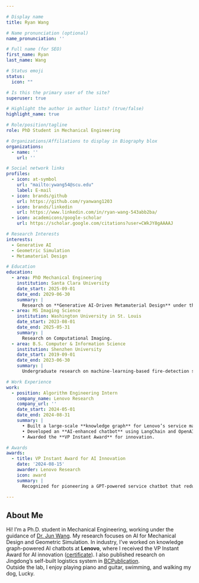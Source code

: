 ```yaml
---

# Display name
title: Ryan Wang

# Name pronunciation (optional)
name_pronunciation: ''

# Full name (for SEO)
first_name: Ryan
last_name: Wang

# Status emoji
status:
  icon: ""

# Is this the primary user of the site?
superuser: true

# Highlight the author in author lists? (true/false)
highlight_name: true

# Role/position/tagline
role: PhD Student in Mechanical Engineering

# Organizations/Affiliations to display in Biography blox
organizations:
  - name: ''
    url: ''

# Social network links
profiles:
  - icon: at-symbol
    url: "mailto:ywang54@scu.edu"
    label: E‑mail
  - icon: brands/github
    url: https://github.com/ryanwang1203
  - icon: brands/linkedin
    url: https://www.linkedin.com/in/ryan-wang-543abb2ba/
  - icon: academicons/google-scholar
    url: https://scholar.google.com/citations?user=CWkJY8gAAAAJ

# Research Interests
interests:
  - Generative AI
  - Geometric Simulation
  - Metamaterial Design

# Education
education:
  - area: PhD Mechanical Engineering
    institution: Santa Clara University
    date_start: 2025-09-01
    date_end: 2029-06-30
    summary: |
      Research on **Generative AI‑Driven Metamaterial Design** under the supervision of [Dr. Jun Wang](https://www.scu.edu/engineering/faculty/wang-jun/).
  - area: MS Imaging Science
    institution: Washington University in St. Louis
    date_start: 2023-08-01
    date_end: 2025-05-31
    summary: |
      Research on Computational Imaging.
  - area: B.S. Computer & Information Science
    institution: Shenzhen University
    date_start: 2019-09-01
    date_end: 2023-06-30
    summary: |
      Undergraduate research on machine‑learning‑based fire‑detection systems for subway safety.

# Work Experience
work:
  - position: Algorithm Engineering Intern
    company_name: Lenovo Research
    company_url: ''
    date_start: 2024-05-01
    date_end: 2024-08-31
    summary: |
      • Built a large‑scale **knowledge graph** for Lenovo’s service manuals.  
      • Developed an **AI‑enhanced chatbot** using LangChain and OpenAI APIs.  
      • Awarded the **VP Instant Award** for innovation.

# Awards
awards:
  - title: VP Instant Award for AI Innovation
    date: '2024-08-15'
    awarder: Lenovo Research
    icon: award
    summary: |
      Recognized for pioneering a GPT‑powered service chatbot that reduced issue‑resolution time by **35 %**.

---
```


## About Me

Hi! I’m a Ph.D. student in Mechanical Engineering, working under the guidance of <a href="https://www.scu.edu/engineering/faculty/wang-jun/">Dr. Jun Wang</a>. My research focuses on AI for Mechanical Design and Geometric Simulation.
In industry, I’ve worked on knowledge graph-powered AI chatbots at <strong>Lenovo</strong>, where I received the VP Instant Award for AI innovation 
      (<a href="/files/VPaward.pdf">certificate</a>). I also published research on Jingdong’s self-built logistics system in 
      <a href="https://bcpublication.org/index.php/BM/article/view/3751">BCPublication</a>.  
Outside the lab, I enjoy playing piano and guitar, swimming, and walking my dog, Lucky.
